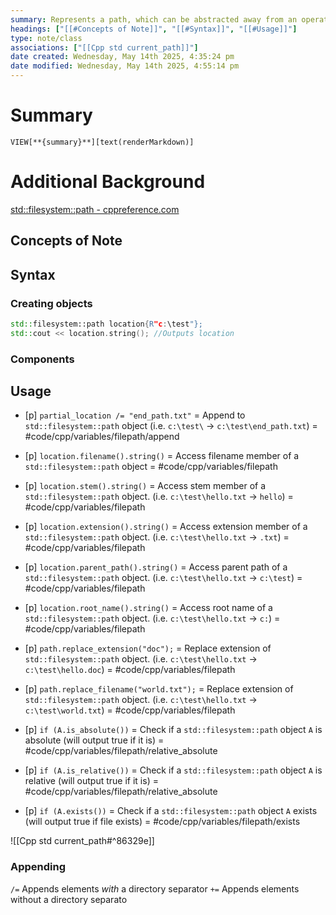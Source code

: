 ```yaml
---
summary: Represents a path, which can be abstracted away from an operating system. It's also much nicer than working with strings.
headings: ["[[#Concepts of Note]]", "[[#Syntax]]", "[[#Usage]]"]
type: note/class
associations: ["[[Cpp std current_path]]"]
date created: Wednesday, May 14th 2025, 4:35:24 pm
date modified: Wednesday, May 14th 2025, 4:55:14 pm
---
```

# Summary
`VIEW[**{summary}**][text(renderMarkdown)]`

# Additional Background
[std::filesystem::path - cppreference.com](https://en.cppreference.com/w/cpp/filesystem/path)

## Concepts of Note
## Syntax
### Creating objects
```cpp
std::filesystem::path location{R"c:\test"};
std::cout << location.string(); //Outputs location
```

### Components
## Usage
- [p] `partial_location /= "end_path.txt"` = Append to `std::filesystem::path` object (i.e. `c:\test\` -> `c:\test\end_path.txt`) = #code/cpp/variables/filepath/append
<!--ID: 1751434091527-->

- [p] `location.filename().string()` = Access filename member of a `std::filesystem::path` object = #code/cpp/variables/filepath
<!--ID: 1751434091531-->

- [p] `location.stem().string()` = Access stem member of a `std::filesystem::path` object. (i.e. `c:\test\hello.txt` -> `hello`) = #code/cpp/variables/filepath
<!--ID: 1751434091534-->

- [p] `location.extension().string()` = Access extension member of a `std::filesystem::path` object. (i.e. `c:\test\hello.txt` -> `.txt`) = #code/cpp/variables/filepath
<!--ID: 1751434091538-->

- [p] `location.parent_path().string()` = Access parent path of a `std::filesystem::path` object. (i.e. `c:\test\hello.txt` -> `c:\test`) = #code/cpp/variables/filepath
<!--ID: 1751434091542-->

- [p] `location.root_name().string()` = Access root name of a `std::filesystem::path` object. (i.e. `c:\test\hello.txt` -> `c:`) = #code/cpp/variables/filepath
<!--ID: 1751434091546-->

- [p] `path.replace_extension("doc");` = Replace extension of `std::filesystem::path` object. (i.e. `c:\test\hello.txt` -> `c:\test\hello.doc`) = #code/cpp/variables/filepath 
<!--ID: 1751434091550-->

- [p] `path.replace_filename("world.txt");` = Replace extension of `std::filesystem::path` object. (i.e. `c:\test\hello.txt` -> `c:\test\world.txt`) = #code/cpp/variables/filepath 
<!--ID: 1751434091554-->

- [p] `if (A.is_absolute())` = Check if a `std::filesystem::path` object `A` is absolute (will output true if it is) = #code/cpp/variables/filepath/relative_absolute
<!--ID: 1751434091558-->

- [p] `if (A.is_relative())` = Check if a `std::filesystem::path` object `A` is relative (will output true if it is) = #code/cpp/variables/filepath/relative_absolute
<!--ID: 1751434091562-->

- [p] `if (A.exists())` = Check if a `std::filesystem::path` object `A` exists (will output true if file exists) = #code/cpp/variables/filepath/exists  
<!--ID: 1751434091566-->

![[Cpp std current_path#^86329e]]
### Appending
`/=` Appends elements *with* a directory separator
`+=` Appends elements without a directory separato